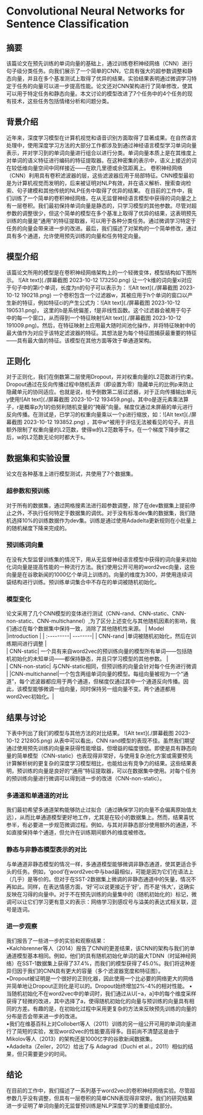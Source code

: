 # Convolutional Neural Networks for Sentence Classification
## 摘要 ##
该篇论文在预先训练的单词向量的基础上，通过训练卷积神经网络（CNN）进行句子级分类任务。向我们展示了一个简单的CNN，它具有强大的超参数调整和静态向量，并且在多个基准测试上取得了优异的结果。实验结果表明通过微调学习特定于任务的向量可以进一步提高性能。论文还对CNN架构进行了简单修改，使其可以用于特定任务和静态向量。本文讨论的模型改进了7个任务中的4个任务的现有技术，这些任务包括情绪分析和问题分类。
## 背景介绍 ##
近年来，深度学习模型在计算机视觉和语音识别方面取得了显著成果。在自然语言处理中，使用深度学习方法的大部分工作都涉及到通过神经语言模型学习单词向量表示，并对学习到的单词向量进行组合以进行分类。单词向量本质上是在其维度上对单词的语义特征进行编码的特征提取器。在这种密集的表示中，语义上接近的词在较低维向量空间中同样接近——在欧几里德或余弦距离上。
卷积神经网络（CNN）利用具有卷积滤波器的层，这些滤波器应用于局部特征。CNN模型最初是为计算机视觉而发明的，后来被证明对NLP有效，并在语义解析、搜索查询检索、句子建模和其他传统的NLP任务中取得了优异的结果。
在目前的工作中，我们训练了一个简单的卷积神经网络，在从无监督神经语言模型中获得的词向量之上有一层卷积。我们最初保持单词向量是静态的，只学习模型的其他参数。尽管对超参数的调整很少，但这个简单的模型在多个基准上取得了优异的结果，这表明预先训练的向量是“通用”的特征提取器，可以用于各种分类任务。通过微调学习特定于任务的向量会带来进一步的改进。最后，我们描述了对架构的一个简单修改，通过具有多个通道，允许使用预先训练的向量和任务特定向量。
## 模型介绍 ##
该篇论文所用的模型是在卷积神经网络架构上的一个轻微变体，模型结构如下图所示。
![Alt text](./屏幕截图 2023-10-12 173250.png)
让一个k维的词向量xi对应于句子中的第i个单词，长度为n的句子可以表示为：
 ![Alt text](./屏幕截图 2023-10-12 190218.png)
一个卷积包含一个过滤器w，其被应用于h个单词的窗口以产生新的特征，例如特征ci的产生公式为：![Alt text](./屏幕截图 2023-10-12 190531.png)， 这里的b是系统偏差，f是非线性函数。这个过滤器会被用于句子中的每一个窗口，从而得到一个特征映射![Alt text](./屏幕截图 2023-10-12 191009.png)。然后，在特征映射上应用最大随时间池化操作，并将特征映射中的最大值作为对应于该特定滤波器的特征。其想法是为每个特征图捕获最重要的特征——具有最大值的特征。该模型在其他方面等效于单通道架构。
## 正则化
对于正则化，我们在倒数第二层使用Dropout，并对权重向量的L2范数进行约束。Dropout通过在反向传播过程中随机丢弃（即设置为零）隐藏单元的比例p来防止隐藏单元的协同适应。也就是说，给予倒数第二层过滤器，对于正向传播输出单元y使用![Alt text](./屏幕截图 2023-10-12 193459.png)。其中o是逐元素乘法算子，r是概率p为1的伯努利随机变量的“掩蔽”向量。梯度仅通过未屏蔽的单元进行反向传播。在测试是，已学习的权重向量乘以一个p进行缩放，如：![Alt text](./屏幕截图 2023-10-12 193852.png) ，其中w^被用于评估无法被看见的句子。并且额外限制了权重向量的L2范数，使得w的L2范数等于s，在一个梯度下降步骤之后，w的L2范数无论何时都大于s。
## 数据集和实验设置
论文在各种基准上进行模型测试，共使用了7个数据集。
### 超参数和预训练
对于所有的数据集，通过网格搜素法进行超参数调整，除了在dev数据集上提前停止之外，不执行任何特定于数据集的调优。对于没有标准dev集的数据集，我们随机选择10%的训练数据作为dev集。训练是通过使用Adadelta更新规则在小批量上的随机梯度下降来完成的。
### 预训练词向量
在没有大型监督训练集的情况下，用从无监督神经语言模型中获得的词向量来初始化词向量是提高性能的一种流行方法。我们使用公开可用的word2vec向量，这些向量是在谷歌新闻的1000亿个单词上训练的。向量的维度为300，并使用连续词袋结构进行训练。预训练单词集合中不存在的单词被随机初始化。
### 模型变化
论文采用了几个CNN模型的变体进行测试（CNN-rand、CNN-static、CNN-non-static、CNN-multichannel）,为了区分上述变化与其他随机因素的影响，我们通过在每个数据集中保持一致，消除了其他随机性来源。
| Model     |introduction  | 
| :---------| --------| 
| CNN-rand  |单词被随机初始化，然后在训练期间进行调整 |  
| CNN-static| 一个具有来自word2vec的预训练向量的模型所有单词——包括随机初始化的未知单词——都保持静态，并且只学习模型的其他参数。 |  
| CNN-non-static| 与CNN-static相同，但预训练的向量会针对每个任务进行微调 | 
|CNN-multichannel|一个包含两组单词向量的模型。每组向量被视为一个“通道”，每个滤波器都应用于两个通道，但梯度仅通过其中一个通道反向传播。因此，该模型能够微调一组向量，同时保持另一组向量不变。两个通道都用word2vec初始化。|  
## 结果与讨论
下表中列出了我们的模型与其他方法的对比结果。
![Alt text](./屏幕截图 2023-10-12 212805.png)
从表中可以看出，CNN rand模型的表现不佳。虽然我们期望通过使用预先训练的向量来获得性能增益，但增益的幅度很低。即使是具有静态向量的简单模型（CNN-static）也表现得非常好，与使用复杂池化方案或需要预先计算解析树的更复杂的深度学习模型相比，也能给出有竞争力的结果。这些结果表明，预训练的向量是良好的“通用”特征提取器，可以在数据集中使用。对每个任务的预训练向量进行微调可以得到进一步的改进（CNN-non-static）。
### 多通道和单通道的对比
我们最初希望多通道架构能够防止过拟合（通过确保学习的向量不会偏离原始值太远），从而比单通道模型更好地工作，尤其是在较小的数据集上。然而，结果喜忧参半，有必要进一步规范微调过程。例如，与其对非静态部分使用额外的通道，不如直接保持单个通道，但允许在训练期间额外的维度被修改。
### 静态与非静态模型表示的对比
与单通道非静态模型的情况一样，多通道模型能够微调非静态通道，使其更适合手头的任务。例如，‘good’在word2vec中与bad最相似，可能是因为它们在语法上（几乎）是等价的。但对于在SST-2数据集上微调的非静态通道中的矢量，情况不再如此。同样，在表达情感方面，‘好’可以说更接近于‘好’，而不是‘伟大’，这确实反映在习得的向量中。对于不在预先训练的向量集中的（随机初始化的）标记，微调可以让它们学习更有意义的表示：网络学习到感叹号与溢美的表达式相关联，逗号是连词。
### 进一步观察
我们报告了一些进一步的实验和观察结果：  
•Kalchbrenner等人（2014）报告了CNN的更差结果，该CNN的架构与我们的单通道模型基本相同。例如，他们的具有随机初始化单词的最大TDNN（时延神经网络）在SST-1数据集上获得了37.4%，而我们的模型获得了45.0%。我们将这种差异归因于我们的CNN具有更大的容量（多个滤波器宽度和特征图）。  
•Dropout被证明是一个很好的正则化器，因此使用一个比必要的网络更大的网络并简单地让Dropout正则化是可以的。Dropout始终增加2%-4%的相对性能。
•当随机初始化不在word2vec中的单词时，我们通过从U[−a，a]中的每个维度采样获得了轻微的改进，其中选择了a，使得随机初始化的向量与预训练的向量具有相同的方差。有趣的是，在初始化过程中采用更复杂的方法来反映预先训练的向量的分布是否会带来进一步的改进。  
•我们在维基百科上对Collobert等人（2011）训练的另一组公开可用的单词向量进行了简短的实验，发现word2vec的性能要高得多。目前尚不清楚这是由于Mikolov等人（2013）的架构还是1000亿字的谷歌新闻数据集。  
•Adadelta（Zeiler，2012）给出了与 Adagrad（Duchi et al.，2011）相似的结果，但只需要更少的时间。  
## 结论
在目前的工作中，我们描述了一系列基于word2vec的卷积神经网络实验。尽管超参数几乎没有调整，但具有一层卷积的简单CNN表现得非常好。我们的研究结果进一步证明了单词向量的无监督预训练是NLP深度学习的重要组成部分。
